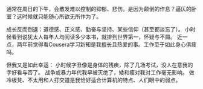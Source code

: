 通常在周日的下午，会散发难以控制的抑郁、悲伤。是因为颠倒的作息？逼仄的卧室？这时候就只能随心所欲无所作为了。

成长反而倒退：道德感、正义感、勤奋与坚持、某些信仰（甚至都淡忘了）。
小时候看到说犹太人每年人均阅读多少本书，就排到世界第一，怀疑与不屑。
近一点，两年前觉得看Cousera学习新知是我擅长且热爱的事。工作至于如此身心俱疲吗。

但我又是如此幸运：
小时候字丑像是身体的残疾，除了几场考试，没人在意我的字好看与否了。
战争或暴力年代我早被灭绝了，矮和瘦对我对工作毫无影响。
做冷板凳、不太用和人打交道是我恰好适合计算机的特点、人们眼中的弱点。
